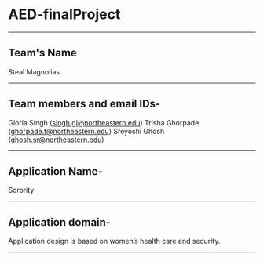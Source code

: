 # AED-finalProject

--------------------------

## Team's Name

Steal Magnolias

----------------------------

## Team members and email IDs-

Gloria Singh (singh.gl@northeastern.edu) Trisha Ghorpade (ghorpade.t@northeastern.edu) Sreyoshi Ghosh (ghosh.sr@northeastern.edu)

-----------------------------------

## Application Name-

Sorority

------------------------------

## Application domain-

Application design is based on women’s health care and security.

---------------------------------
